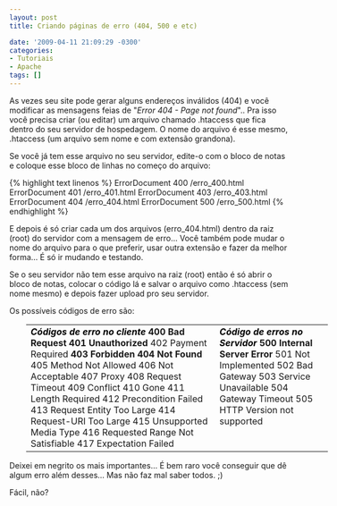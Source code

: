 ```yaml
---
layout: post
title: Criando páginas de erro (404, 500 e etc)

date: '2009-04-11 21:09:29 -0300'
categories:
- Tutoriais
- Apache
tags: []
---
```

As vezes seu site pode gerar alguns endereços inválidos (404) e você modificar as mensagens feias de "<em>Error 404 - Page not found</em>".. Pra isso você precisa criar (ou editar) um arquivo chamado .htaccess que fica dentro do seu servidor de hospedagem. O nome do arquivo é esse mesmo, .htaccess (um arquivo sem nome e com extensão grandona).

Se você já tem esse arquivo no seu servidor, edite-o com o bloco de notas e coloque esse bloco de linhas no começo do arquivo:


{% highlight text linenos %}
ErrorDocument 400 /erro_400.html
ErrorDocument 401 /erro_401.html
ErrorDocument 403 /erro_403.html
ErrorDocument 404 /erro_404.html
ErrorDocument 500 /erro_500.html
{% endhighlight %}

E depois é só criar cada um dos arquivos (erro_404.html) dentro da raiz (root) do servidor com a mensagem de erro... Você também pode mudar o nome do arquivo para o que preferir, usar outra extensão e fazer da melhor forma... É só ir mudando e testando.

Se o seu servidor não tem esse arquivo na raiz (root) então é só abrir o bloco de notas, colocar o código lá e salvar o arquivo como .htaccess (sem nome mesmo) e depois fazer upload pro seu servidor.

Os possíveis códigos de erro são:

<table style="border: medium none; width: 540px; margin-left: 30px" border="0">
<tbody>
<tr>
<td style="border: none" valign="top"><strong style="color: black"><em>Códigos de erro no cliente</em></strong>
<strong>400     Bad Request</strong>
<strong>401   Unauthorized</strong>
402   Payment Required
<strong>403   Forbidden
404   Not Found</strong>
405   Method Not Allowed
406   Not Acceptable
407   Proxy
408   Request Timeout
409   Conflict
410   Gone
411   Length Required
412   Precondition Failed
413   Request Entity Too Large
414   Request-URI Too Large
415   Unsupported Media Type
416   Requested Range Not Satisfiable
417   Expectation Failed</td>
<td style="border: none" valign="top"><strong style="color: black"><em>Código de erros no Servidor</em></strong>
<strong>500   Internal Server Error</strong>
501   Not Implemented
502   Bad Gateway
503   Service Unavailable
504   Gateway Timeout
505   HTTP Version not supported</td>
</tr>
</tbody>
</table>
Deixei em negrito os mais importantes... É bem raro você conseguir que dê algum erro além desses... Mas não faz mal saber todos. ;)

Fácil, não?

